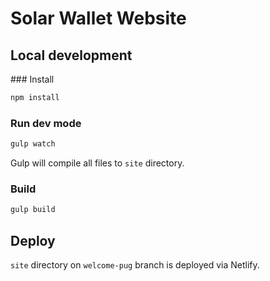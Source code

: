 # Solar Wallet Website

## Local development

### Install

```sh
npm install
```

### Run dev mode
 
```sh
gulp watch
```

Gulp will compile all files to `site` directory. 

### Build
```sh
gulp build
```


## Deploy

`site` directory on `welcome-pug` branch is deployed via Netlify. 


